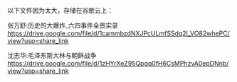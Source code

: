  
以下文件因为太大，存储在谷歌云上：

张万舒:历史的大爆炸_六四事件全景实录   https://drive.google.com/file/d/1cammbzdNXJPcULmfSSdq2l_VO82whePC/view?usp=share_link

沈志华:毛泽东斯大林与朝鲜战争         https://drive.google.com/file/d/1zHYrXeZ95Qpgq0fH6CsMPhzvA0epDNnb/view?usp=share_link

